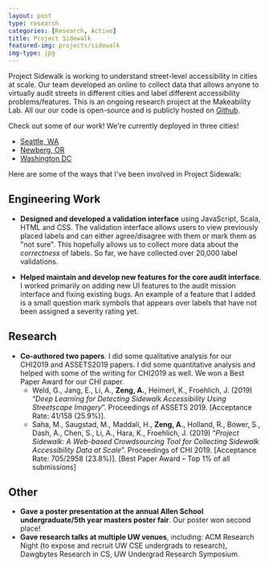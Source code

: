 ```yaml
---
layout: post
type: research
categories: [Research, Active]
title: Project Sidewalk
featured-img: projects/sidewalk
img-type: jpg
---
```

Project Sidewalk is working to understand street-level accessibility in cities at scale. Our team
developed an online to collect data that allows anyone to virtually audit streets in different 
cities and label different accessibility problems/features. This is an ongoing research project
at the Makeability Lab. All our our code is open-source and is publicly hosted on 
[Github](https://github.com/ProjectSidewalk/SidewalkWebpage).

Check out some of our work! We're currently deployed in three cities!
* [Seattle, WA](https://sidewalk-sea.cs.washington.edu)
* [Newberg, OR](https://sidewalk-newberg.cs.washington.edu)
* [Washington DC](https://sidewalk-dc.cs.washington.edu)

Here are some of the ways that I've been involved in Project Sidewalk:
## Engineering Work
* **Designed and developed a validation interface** using JavaScript, Scala, HTML and CSS. The 
  validation interface allows users to view previously placed labels and can either agree/disagree 
  with them or mark them as "not sure". This hopefully allows us to collect more data about the
  *correctness* of labels. So far, we have collected over 20,000 label validations.

* **Helped maintain and develop new features for the core audit interface**. I worked primarily on 
  adding new UI features to the audit mission interface and fixing existing bugs. An example of a
  feature that I added is a small question mark symbols that appears over labels that have not been
  assigned a severity rating yet.

## Research
* **Co-authored two papers**. I did some qualitative analysis for our CHI2019 and ASSETS2019
papers. I did some quantitative analysis and helped with some of the writing for CHI2019 as well. 
We won a Best Paper Award for our CHI paper.
    * Weld, G., Jang, E., Li, A., **Zeng, A.**, Heimerl, K., Froehlich, J. (2019) “*Deep Learning 
      for Detecting Sidewalk Accessibility Using Streetscape Imagery*”. Proceedings of ASSETS 2019. 
      [Acceptance Rate: 41/158 (25.9%)].
    * Saha, M., Saugstad, M., Maddali, H., **Zeng, A.**, Holland, R., Bower, S., Dash, A., Chen, S., 
      Li, A., Hara, K., Froehlich, J. (2019) “*Project Sidewalk: A Web-based Crowdsourcing Tool for 
      Collecting Sidewalk Accessibility Data at Scale*”. Proceedings of CHI 2019. [Acceptance Rate: 
      705/2958 (23.8%)]. [Best Paper Award – Top 1% of all submissions] 

## Other
* **Gave a poster presentation at the annual Allen School undergraduate/5th year masters poster
  fair**. Our poster won second place!
* **Gave research talks at multiple UW venues**, including: ACM Research Night (to expose and
  recruit UW CSE undergrads to research), Dawgbytes Research in CS, UW Undergrad Research Symposium.